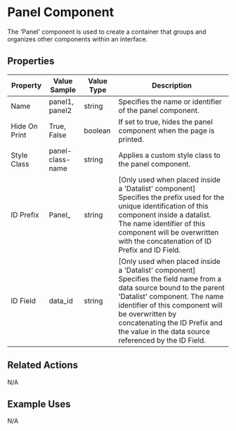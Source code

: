 # Panel Component

The 'Panel' component is used to create a container that groups and organizes other components within an interface.

## Properties

| Property         | Value Sample      | Value Type | Description                                                            |
|------------------|-------------------|------------|------------------------------------------------------------------------|
| Name             | panel1, panel2    | string     | Specifies the name or identifier of the panel component.                |
| Hide On Print    | True, False              | boolean    | If set to true, hides the panel component when the page is printed.     |
| Style Class      | panel-class-name  | string     | Applies a custom style class to the panel component.                    |
| ID Prefix   | Panel_         | string     | [Only used when placed inside a 'Datalist' component] Specifies the prefix used for the unique identification of this component inside a datalist. The name identifier of this component will be overwritten with the concatenation of ID Prefix and ID Field. |
| ID Field    | data_id      | string     | [Only used when placed inside a 'Datalist' component] Specifies the field name from a data source bound to the parent 'Datalist' component. The name identifier of this component will be overwritten by concatenating the ID Prefix and the value in the data source referenced by the ID Field. |

## Related Actions

N/A

## Example Uses

N/A
